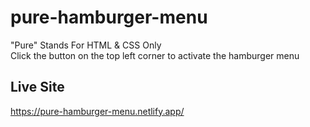 # pure-hamburger-menu
"Pure" Stands For HTML &amp; CSS Only <br>
Click the button on the top left corner to activate the hamburger menu

## Live Site
https://pure-hamburger-menu.netlify.app/
